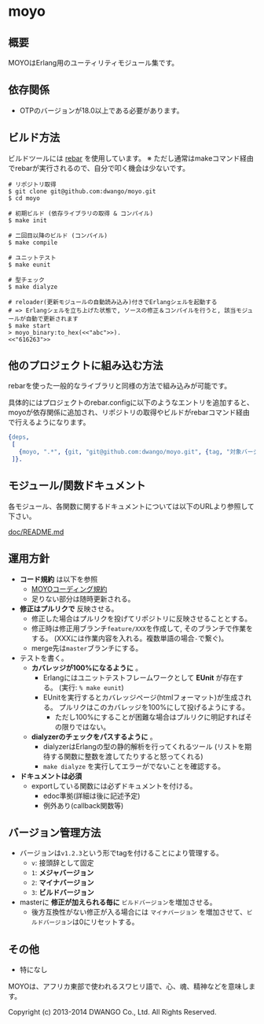 # moyo

## 概要
MOYOはErlang用のユーティリティモジュール集です。

## 依存関係
* OTPのバージョンが18.0以上である必要があります。

## ビルド方法

ビルドツールには [rebar](https://github.com/rebar/rebar) を使用しています。
※ ただし通常はmakeコマンド経由でrebarが実行されるので、自分で叩く機会は少ないです。


```shell
# リポジトリ取得
$ git clone git@github.com:dwango/moyo.git
$ cd moyo

# 初期ビルド (依存ライブラリの取得 & コンパイル)
$ make init

# 二回目以降のビルド (コンパイル)
$ make compile

# ユニットテスト
$ make eunit

# 型チェック
$ make dialyze

# reloader(更新モジュールの自動読み込み)付きでErlangシェルを起動する
# => Erlangシェルを立ち上げた状態で, ソースの修正＆コンパイルを行うと, 該当モジュールが自動で更新されます
$ make start
> moyo_binary:to_hex(<<"abc">>).
<<"616263">>
```

## 他のプロジェクトに組み込む方法

rebarを使った一般的なライブラリと同様の方法で組み込みが可能です。

具体的にはプロジェクトのrebar.configに以下のようなエントリを追加すると、moyoが依存関係に追加され、リポジトリの取得やビルドがrebarコマンド経由で行えるようになります。
```erlang
{deps,
 [
   {moyo, ".*", {git, "git@github.com:dwango/moyo.git", {tag, "対象バージョン"}}}
 ]}.
```

## モジュール/関数ドキュメント
各モジュール、各関数に関するドキュメントについては以下のURLより参照して下さい。

[doc/README.md](doc/README.md)

## 運用方針
* **コード規約** は以下を参照
  - [MOYOコーディング規約](https://github.com/dwango/moyo/wiki/MOYOコーディング規約)
  - 足りない部分は随時更新される。
* **修正はプルリクで** 反映させる。
  - 修正した場合はプルリクを投げてリポジトリに反映させることとする。
  - 修正時は修正用ブランチ`feature/XXX`を作成して, そのブランチで作業をする。 (XXXには作業内容を入れる。複数単語の場合`-`で繋ぐ)。
  - merge先は`master`ブランチにする。
* テストを書く。
  - **カバレッジが100%になるように** 。
      + Erlangにはユニットテストフレームワークとして **EUnit** が存在する。 (実行: `% make eunit`)
      + EUnitを実行するとカバレッジページ(htmlフォーマット)が生成される。 プルリクはこのカバレッジを100%にして投げるようにする。
          * ただし100%にすることが困難な場合はプルリクに明記すればその限りではない。
  - **dialyzerのチェックをパスするように** 。
      + dialyzerはErlangの型の静的解析を行ってくれるツール (リストを期待する関数に整数を渡してたりすると怒ってくれる)
      + `make dialyze` を実行してエラーがでないことを確認する。
* **ドキュメントは必須**
  - exportしている関数には必ずドキュメントを付ける。
      + edoc準拠(詳細は後に記述予定)
      + 例外あり(callback関数等)

## バージョン管理方法
* バージョンは`v1.2.3`という形でtagを付けることにより管理する。
  - `v`: 接頭辞として固定
  - `1`: **メジャバージョン**
  - `2`: **マイナバージョン**
  - `3`: **ビルドバージョン**
* masterに **修正が加えられる毎に** `ビルドバージョン`を増加させる。
  - 後方互換性がない修正が入る場合には `マイナバージョン` を増加させて、`ビルドバージョン`は0にリセットする。

## その他
* 特になし

MOYOは、アフリカ東部で使われるスワヒリ語で、心、魂、精神などを意味します。

Copyright (c) 2013-2014 DWANGO Co., Ltd. All Rights Reserved.

